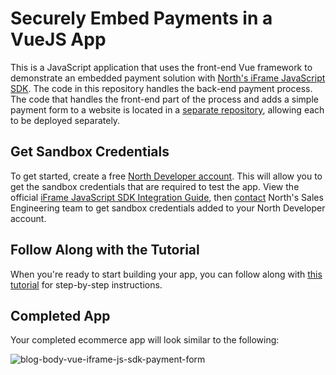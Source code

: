 # Securely Embed Payments in a VueJS App

This is a JavaScript application that uses the front-end Vue framework to demonstrate an embedded payment solution with [North's iFrame JavaScript SDK](https://developer.north.com/products/online/iframe-javascript-sdk). The code in this repository handles the back-end payment process. The code that handles the front-end part of the process and adds a simple payment form to a website is located in a [separate repository](https://github.com/NorthDevelopers/North-Vue-JS-iFrame-JS-SDK), allowing each to be deployed separately.

## Get Sandbox Credentials

To get started, create a free [North Developer account](https://developer.north.com/register). This will allow you to get the sandbox credentials that are required to test the app. View the official [iFrame JavaScript SDK Integration Guide](https://developer.north.com/products/online/iframe-javascript-sdk/integration-guide), then [contact](https://developer.north.com/contact) North's Sales Engineering team to get sandbox credentials added to your North Developer account.

## Follow Along with the Tutorial
When you're ready to start building your app, you can follow along with [this tutorial](https://developer.north.com/blog/tutorial-embedding-payments-into-website-with-vue) for step-by-step instructions.

## Completed App

Your completed ecommerce app will look similar to the following:

![blog-body-vue-iframe-js-sdk-payment-form](https://github.com/user-attachments/assets/bd73a56e-be4e-4b1f-9df6-3d023348e2ea)

